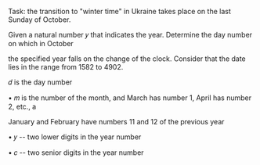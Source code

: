 Task: the transition to \"winter time\" in Ukraine takes place on the
last Sunday of October.

Given a natural number 𝑦 that indicates the year. Determine the day
number on which in October

the specified year falls on the change of the clock. Consider that the
date lies in the range from 1582 to 4902.

𝑑 is the day number

• 𝑚 is the number of the month, and March has number 1, April has number
2, etc., a

January and February have numbers 11 and 12 of the previous year

• 𝑦 -- two lower digits in the year number

• 𝑐 -- two senior digits in the year number
